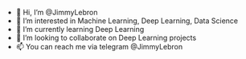 - 👋 Hi, I’m @JimmyLebron
- 👀 I’m interested in Machine Learning, Deep Learning, Data Science
- 🌱 I’m currently learning Deep Learning
- 💞️ I’m looking to collaborate on Deep Learning projects
- 📫 You can reach me via telegram @JimmyLebron

<!---
JimmyLebron/JimmyLebron is a ✨ special ✨ repository because its `README.md` (this file) appears on your GitHub profile.
You can click the Preview link to take a look at your changes.
--->
